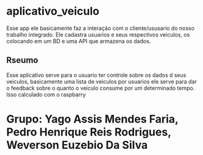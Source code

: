 # aplicativo_veiculo

Esse app ele basicamente faz a interação com o cliente/ususario do nosso trabalho integrado.
Ele cadastra usuarios e seus respectivos veiculos, os colocando em um BD e uma API que armazena os dados.

## Rseumo

Esse aplicativo serve para o usuario ter controle sobre os dados d seus veiculos, basicamente uma lista de veiculos por usuarios
ele serve para dar o feedback sobre o quanto o veiculo consume por um determinado tempo. Isso calculado com o raspbarry

# Grupo: Yago Assis Mendes Faria, Pedro Henrique Reis Rodrigues, Weverson Euzebio Da Silva
